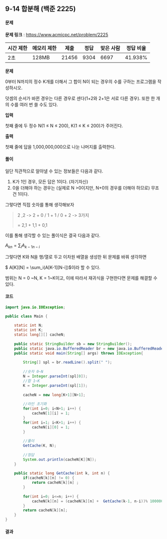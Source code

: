 ## 9-14 합분해 (백준 2225)

#### 문제

**문제 링크** : https://www.acmicpc.net/problem/2225

| 시간 제한 | 메모리 제한 | 제출  | 정답 | 맞은 사람 | 정답 비율 |
| --------- | ----------- | ----- | ---- | --------- | --------- |
| 2초       | 128MB       | 21456 | 9304 | 6697      | 41.938%   |

**문제**

0부터 N까지의 정수 K개를 더해서 그 합이 N이 되는 경우의 수를 구하는 프로그램을 작성하시오.

덧셈의 순서가 바뀐 경우는 다른 경우로 센다(1+2와 2+1은 서로 다른 경우). 또한 한 개의 수를 여러 번 쓸 수도 있다.

**입력**

첫째 줄에 두 정수 N(1 ≤ N ≤ 200), K(1 ≤ K ≤ 200)가 주어진다.

**출력**

첫째 줄에 답을 1,000,000,000으로 나눈 나머지를 출력한다.



#### 풀이

일단 직관적으로 알아낼 수 있는 정보들은 다음과 같다.

1. K가 1인 경우, 모든 답은 1이다. (자기자신)
2. 0을 더해야 하는 경우는 (실제로 N >0이지만, N+0의 경우를 더해야 하므로) 무조건 1이다.

그렇다면 직접 숫자를 통해 생각해보자

> 2 ,2 -> 2 + 0 / 1 + 1 / 0 + 2  -> 3가지  
>
> = 2,1 + 1,1 + 0,1

이를 통해 생각할 수 있는 풀이식은 결국 다음과 같다.



$A_{kn} = \sum_iA_{k-1n-i}$

그렇다면 K와 N을 행/열로 두고 이차원 배열을 생성한 뒤 문제를 바꿔 생각하면

$ A[K][N] = \sum_i(A[K-1][N-i])$이라  할 수 있다.

범위는 N = 0 ~N, K = 1~K이고, 이에 따라서 재귀식을 구현한다면 문제를 해결할 수 있다.



#### 코드

````java
import java.io.IOException;

public class Main {
	
	static int N;
	static int K;
	static long[][] cacheN;
	
	public static StringBuilder sb = new StringBuilder();
	public static java.io.BufferedReader br = new java.io.BufferedReader(new java.io.InputStreamReader(System.in));
	public static void main(String[] args) throws IOException{
		
		String[] spl = br.readLine().split(" ");
		
		//숫자 0~N
		N = Integer.parseInt(spl[0]);		
		//합 1~K
		K = Integer.parseInt(spl[1]);
				
		cacheN = new long[K+1][N+1];	
        
		//라인 초기화
		for(int i=0; i<N+1; i++) {
			cacheN[1][i] = 1;
		}
		for(int i=1; i<K+1; i++) {
			cacheN[i][0] = 1;
		}
        
        //풀이
		GetCache(K, N);
        
        //정답
		System.out.println(cacheN[K][N]);
	}
	
	public static long GetCache(int k, int n) {
		if(cacheN[k][n] != 0) {
			return cacheN[k][n] ;
		}
			
		for(int i=0; i<=n; i++) {
			cacheN[k][n] = (cacheN[k][n] +  GetCache(k-1, n-i))% 1000000000;
		}
		return cacheN[k][n];
	}
}
````



#### 결과


